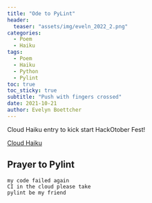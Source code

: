 ```yaml
---
title: "Ode to PyLint"
header:
  teaser: "assets/img/eveln_2022_2.png"
categories:
  - Poem
  - Haiku
tags:
  - Poem
  - Haiku 
  - Python
  - Pylint 
toc: true
toc_sticky: true
subtitle: "Push with fingers crossed"
date: 2021-10-21 
author: Evelyn Boettcher
---
```


Cloud Haiku entry to kick start HackOtober Fest!

[Cloud Haiku](https://github.com/do-community/cloud_haiku/blob/main/_haikus/pylint.md)

## Prayer to Pylint 

~~~text
my code failed again
CI in the cloud please take
pylint be my friend
~~~